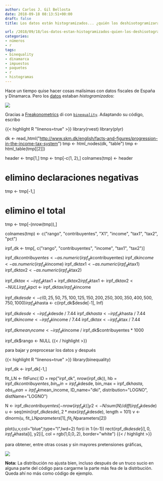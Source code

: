 ```yaml
---
author: Carlos J. Gil Bellosta
date: 2018-09-18 08:13:51+00:00
draft: false
title: Los datos están histogramizados... ¿quién los deshisotogramizará?

url: /2018/09/18/los-datos-estan-histogramizados-quien-los-deshisotogramizara/
categories:
- números
- r
tags:
- binequality
- dinamarca
- impuestos
- paquetes
- r
- histogramas
---
```


Hace un tiempo quise hacer cosas malísimas con datos fiscales de España y Dinamarca. Pero los [datos](http://www.skm.dk/english/facts-and-figures/progression-in-the-income-tax-system) estaban _histogramizados_:

![](/wp-uploads/2018/09/datos_histogramizados.png#center)

Gracias a [Freakonometrics](https://freakonometrics.hypotheses.org/18859) di con [`binequality`](https://cran.r-project.org/package=binequality). Adaptando su código, escribo

{{< highlight R "linenos=true" >}}
library(rvest)
library(plyr)

dk <- read_html("http://www.skm.dk/english/facts-and-figures/progression-in-the-income-tax-system")
tmp <- html_nodes(dk, "table")
tmp <- html_table(tmp[[2]])

header <- tmp[1,]
tmp <- tmp[-c(1, 2),]
colnames(tmp) <- header

# elimino declaraciones negativas
tmp <- tmp[-1,]

# elimino el total
tmp <- tmp[-(nrow(tmp)),]

colnames(tmp) <- c("rango", "contribuyentes",
    "X1", "income", "tax1", "tax2", "pct")

irpf_dk <- tmp[, c("rango", "contribuyentes",
    "income", "tax1", "tax2")]

irpf_dk$contribuyentes <- as.numeric(irpf_dk$contribuyentes)
irpf_dk$income <- as.numeric(irpf_dk$income)
irpf_dk$tax1 <- as.numeric(irpf_dk$tax1)
irpf_dk$tax2 <- as.numeric(irpf_dk$tax2)

irpf_dk$tax <- irpf_dk$tax1 + irpf_dk$tax2
irpf_dk$tax1 <- irpf_dk$tax2 <- NULL
irpf_dk$pct <- irpf_dk$tax / irpf_dk$income


irpf_dk$desde <- c(0, 25, 50, 75, 100, 125, 150,
    200, 250, 300, 350, 400, 500, 750, 1000)
irpf_dk$hasta <- c(irpf_dk$desde[-1], Inf)

irpf_dk$desde <- irpf_dk$desde / 7.44
irpf_dk$hasta <- irpf_dk$hasta / 7.44
irpf_dk$income <- irpf_dk$income / 7.44
irpf_dk$tax    <- irpf_dk$tax / 7.44

irpf_dk$mean_income <- irpf_dk$income /
        irpf_dk$contribuyentes * 1000

irpf_dk$rango <- NULL
{{< / highlight >}}

para bajar y preprocesar los datos y después

{{< highlight R "linenos=true" >}}
library(binequality)

irpf_dk <- irpf_dk[-1,]

fit_LN <- fitFunc(
        ID = rep("irpf_dk", nrow(irpf_dk)),
        hb = irpf_dk$contribuyentes,
        bin_min = irpf_dk$desde,
        bin_max = irpf_dk$hasta,
        obs_mean = irpf_dk$mean_income,
        ID_name="dki",
        distribution="LOGNO",
        distName="LOGNO")

N  <- irpf_dk$contribuyentes[-nrow(irpf_dk)]
y2 <- N / sum(N) / diff(irpf_dk$desde)
u  <- seq(min(irpf_dk$desde),
        2 * max(irpf_dk$desde), length = 101)
v  <- dlnorm(u,
        fit_LN$parameters[1], fit_LN$parameters[2])

plot(u,v,col="blue",type="l",lwd=2)
for(i in 1:(n-1))
    rect(irpf_dk$desde[i],0,
        irpf_dk$hasta[i], y2[i],
        col = rgb(1,0,0,.2), border="white")
{{< / highlight >}}



para obtener, entre otras cosas y sin mayores pretensiones gráficas,

![](/wp-uploads/2018/09/distr_irfp_dk.png#center)


**Nota:** La distribución no ajusta bien, incluso después de un truco sucio en alguna parte del código para cargarme la parte más fea de la distrbución. Queda ahí no más como código de ejemplo.

